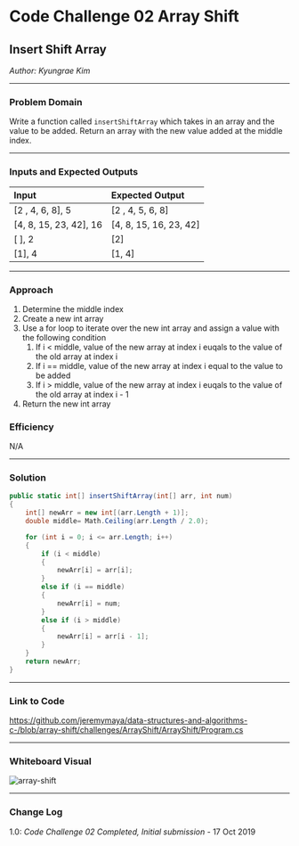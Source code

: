 # Code Challenge 02 Array Shift

## Insert Shift Array
*Author: Kyungrae Kim*

---

### Problem Domain
Write a function called `insertShiftArray` which takes in an array and the value to be added. Return an array with the new value added at the middle index.

---

### Inputs and Expected Outputs

| Input | Expected Output |
| :----------- | :----------- |
| [2 , 4, 6, 8], 5 | [2 , 4, 5, 6, 8] |
| [4, 8, 15, 23, 42], 16 | [4, 8, 15, 16, 23, 42] |
| [ ], 2 | [2] |
| [1], 4 | [1, 4] |

---

### Approach
1. Determine the middle index
2. Create a new int array
3. Use a for loop to iterate over the new int array and assign a value with the following condition
    1. If i < middle, value of the new array at index i euqals to the value of the old array at index i
    2. If i == middle, value of the new array at index i equal to the value to be added
    3. If i > middle, value of the new array at index i euqals to the value of the old array at index  i - 1
4. Return the new int array

### Efficiency
N/A

---

### Solution
```C#
public static int[] insertShiftArray(int[] arr, int num)
{
    int[] newArr = new int[(arr.Length + 1)];
    double middle= Math.Ceiling(arr.Length / 2.0);

    for (int i = 0; i <= arr.Length; i++)
    {
        if (i < middle)
        {
            newArr[i] = arr[i];
        }
        else if (i == middle)
        {
            newArr[i] = num;
        }
        else if (i > middle)
        {
            newArr[i] = arr[i - 1];
        }
    }
    return newArr;
}
```

---

### Link to Code
https://github.com/jeremymaya/data-structures-and-algorithms-c-/blob/array-shift/challenges/ArrayShift/ArrayShift/Program.cs

---

### Whiteboard Visual
![array-shift](https://github.com/jeremymaya/data-structures-and-algorithms-c-/blob/array-shift/assets/array-shift.jpg)

---

### Change Log
1.0: *Code Challenge 02 Completed, Initial submission* - 17 Oct 2019  